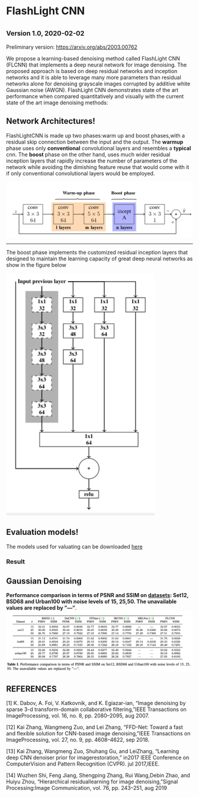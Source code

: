 # FlashLight CNN
<small>Version 1.0, 2020-02-02</small>
---
Preliminary version: https://arxiv.org/abs/2003.00762

 We propose  a  learning-based  denoising  method called  FlashLight  CNN  (FLCNN)  that  implements  a  deep neural network for image denoising. The proposed approach is based on  deep residual networks and inception  networks and it is able to leverage many more parameters than residual networks alone for denoising grayscale images corrupted by additive  white  Gaussian  noise  (AWGN).  FlashLight  CNN demonstrates  state  of  the  art  performance  when  compared quantitatively  and  visually  with  the  current  state  of  the  art image denoising methods:

## Network Architectures!
FlashLightCNN  is  made  up  two  phases:warm up and boost phases,with a residual skip connection between the input and the output.
 The __warmup__ phase uses only __conventional__ convolutional layers and resembles a __typical__  cnn. The __boost__ phase on the other hand, uses much wider residual inception layers that rapidly increase the number of parameters of the network  while avoiding the dimishing feature reuse that would come with it if only conventional convolutional layers would be employed.

<img src="figures/flashlightCNN.png" width="800px"/>

---
The boost phase implements the customized residual inception layers that designed to maintain the learning capacity of great deep neural networks as show in the figure below


<img src="figures/inception_modules.png" width="400"/>



## Evaluation models!
The models used for valuating can be downloaded  [here](./evaluation_models)


### Result
## Gaussian Denoising
**Performance comparison in terms of PSNR and SSIM on [datasets](./datasets): Set12, BSD68 and Urban100 with noise levels of 15, 25,50. The unavailable values are replaced by ”—”**.
<img src="figures/table1.png" width="900px"/>

## REFERENCES
[1]  K.  Dabov,  A.  Foi,  V.  Katkovnik,  and  K.  Egiazar-ian,  “Image denoising by sparse 3-d transform-domain
collaborative  filtering,”IEEE  Transactions  on  ImageProcessing, vol. 16, no. 8, pp. 2080–2095, aug 2007.

[12]  Kai  Zhang,  Wangmeng  Zuo,  and  Lei  Zhang,   “FFD-Net:  Toward  a  fast  and  flexible  solution  for  CNN-based image denoising,”IEEE Transactions on ImageProcessing, vol. 27, no. 9, pp. 4608–4622, sep 2018.

[13]  Kai  Zhang,  Wangmeng  Zuo,  Shuhang  Gu,  and  LeiZhang,  “Learning deep CNN denoiser prior for imagerestoration,”   in2017  IEEE  Conference  on  ComputerVision   and   Pattern   Recognition   (CVPR).   jul   2017,IEEE.

[14]  Wuzhen Shi, Feng Jiang, Shengping Zhang, Rui Wang,Debin  Zhao,  and  Huiyu  Zhou,   “Hierarchical  residuallearning  for  image  denoising,”Signal  Processing:Image Communication, vol. 76, pp. 243–251, aug 2019
